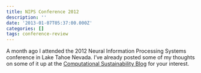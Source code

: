 ```yaml
---
title: NIPS Conference 2012
description: ''
date: '2013-01-07T05:37:00.000Z'
categories: []
tags: conference-review
---
```


A month ago I attended the 2012 Neural Information Processing Systems conference in Lake Tahoe Nevada. I’ve already posted some of my thoughts on some of it up at the [Computational Sustainability Blog](http://blog.computational-sustainability.org/2013/01/04/happy-new-year/) for your interest.
